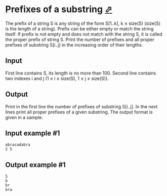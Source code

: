 # Prefixes of a substring [⬀](https://www.e-olymp.com/en/problems/8223)
The prefix of a string S is any string of the form S[1..k], k ≤ size(S) (size(S) is the length of a string). Prefix can be either empty or match the string itself. If prefix is not empty and does not match with the string S, it is called the proper prefix of string S. Print the number of prefixes and all proper prefixes of substring S[i..j] in the increasing order of their lengths.

## Input
First line contains S, its length is no more than 100. Second line contains two indexes i and j (1 ≤ i ≤ size(S), 1 ≤ j ≤ size(S)).

## Output
Print in the first line the number of prefixes of substring S[i..j]. In the next lines print all proper prefixes of a given substring. The output format is given in a sample.

## Input example #1
```
abracadabra
2 5
```

## Output example #1
```
5
b
br
bra
```
